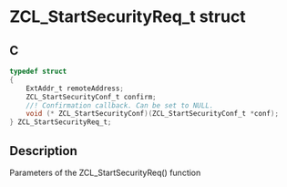 # ZCL_StartSecurityReq_t struct

## C

```c
typedef struct
{
    ExtAddr_t remoteAddress;
    ZCL_StartSecurityConf_t confirm;
    //! Confirmation callback. Can be set to NULL.
    void (* ZCL_StartSecurityConf)(ZCL_StartSecurityConf_t *conf);
} ZCL_StartSecurityReq_t;

```
## Description
  Parameters of the ZCL_StartSecurityReq() function 


